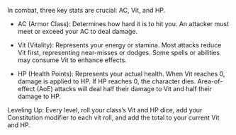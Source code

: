 In combat, three key stats are crucial: AC, Vit, and HP.

- AC (Armor Class): Determines how hard it is to hit you. An attacker must meet or exceed your AC to deal damage.
    
- Vit (Vitality): Represents your energy or stamina. Most attacks reduce Vit first, representing near-misses or dodges. Some spells or abilities may consume Vit to enhance effects.
    
- HP (Health Points): Represents your actual health. When Vit reaches 0, damage is applied to HP. If HP reaches 0, the character dies. Area-of-effect (AoE) attacks will deal half their damage to Vit and half their damage to HP.
    

Leveling Up: Every level, roll your class’s Vit and HP dice, add your Constitution modifier to each vit roll, and add the total to your current Vit and HP.